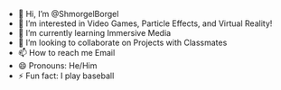 - 👋 Hi, I’m @ShmorgelBorgel
- 👀 I’m interested in Video Games, Particle Effects, and Virtual Reality!
- 🌱 I’m currently learning Immersive Media
- 💞️ I’m looking to collaborate on Projects with Classmates
- 📫 How to reach me Email
- 😄 Pronouns: He/Him
- ⚡ Fun fact: I play baseball

<!---
ShmorgelBorgel/ShmorgelBorgel is a ✨ special ✨ repository because its `README.md` (this file) appears on your GitHub profile.
You can click the Preview link to take a look at your changes.
--->
